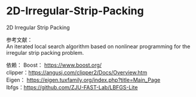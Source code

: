 # 2D-Irregular-Strip-Packing
2D Irregular Strip Packing


参考文献：  
An iterated local search algorithm based on nonlinear programming for the irregular strip packing problem.  

依赖：
Boost：  https://www.boost.org/  
clipper：https://angusj.com/clipper2/Docs/Overview.htm  
Eigen：  https://eigen.tuxfamily.org/index.php?title=Main_Page  
lbfgs：https://github.com/ZJU-FAST-Lab/LBFGS-Lite  

